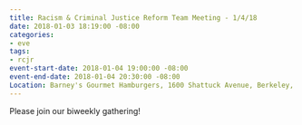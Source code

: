 ```yaml
---
title: Racism & Criminal Justice Reform Team Meeting - 1/4/18
date: 2018-01-03 18:19:00 -08:00
categories:
- eve
tags:
- rcjr
event-start-date: 2018-01-04 19:00:00 -08:00
event-end-date: 2018-01-04 20:30:00 -08:00
Location: Barney's Gourmet Hamburgers, 1600 Shattuck Avenue, Berkeley, CA
---
```


Please join our biweekly gathering!